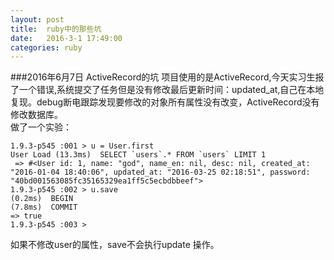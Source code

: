```yaml
---
layout: post
title:  ruby中的那些坑
date:   2016-3-1 17:49:00
categories: ruby
---
```


###2016年6月7日 ActiveRecord的坑
项目使用的是ActiveRecord,今天实习生报了一个错误,系统提交了任务但是没有修改最后更新时间：updated_at,自己在本地复现。debug断电跟踪发现要修改的对象所有属性没有改变，ActiveRecord没有修改数据库。<br/>
做了一个实验：

	1.9.3-p545 :001 > u = User.first
  	User Load (13.3ms)  SELECT `users`.* FROM `users` LIMIT 1
	 => #<User id: 1, name: "god", name_en: nil, desc: nil, created_at: "2016-01-04 18:40:06", updated_at: "2016-03-25 02:18:51", password: "40bd001563085fc35165329ea1ff5c5ecbdbbeef"> 
	1.9.3-p545 :002 > u.save
   	(0.2ms)  BEGIN
   	(7.8ms)  COMMIT
 	=> true 
	1.9.3-p545 :003 > 



如果不修改user的属性，save不会执行update 操作。



<div class="ds-thread" data-thread-key="1" data-title="ruby中的那些坑" data-url="https://quietlistener.github.io/ruby/2016/03/02/ruby中的那些坑.html"></div>
       
<script type="text/javascript">
        var duoshuoQuery = {short_name:"quietlistener"};
	(function() {
		var ds = document.createElement('script');
		ds.type = 'text/javascript';ds.async = true;
		ds.src = (document.location.protocol == 'https:' ? 'https:' : 'http:') + '//static.duoshuo.com/embed.js';
		ds.charset = 'UTF-8';
		(document.getElementsByTagName('head')[0] 
		 || document.getElementsByTagName('body')[0]).appendChild(ds);
	})();
</script>

